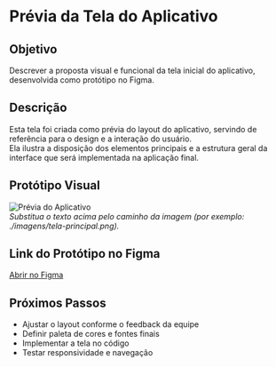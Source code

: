 # Prévia da Tela do Aplicativo

## Objetivo
Descrever a proposta visual e funcional da tela inicial do aplicativo, desenvolvida como protótipo no Figma.

## Descrição
Esta tela foi criada como prévia do layout do aplicativo, servindo de referência para o design e a interação do usuário.  
Ela ilustra a disposição dos elementos principais e a estrutura geral da interface que será implementada na aplicação final.

## Protótipo Visual
![Prévia do Aplicativo](coloque_o_caminho_da_imagem_aqui.png)  
*Substitua o texto acima pelo caminho da imagem (por exemplo: ./imagens/tela-principal.png).*

## Link do Protótipo no Figma
[Abrir no Figma](https://www.figma.com/coloque_o_link_aqui)

## Próximos Passos
- Ajustar o layout conforme o feedback da equipe  
- Definir paleta de cores e fontes finais  
- Implementar a tela no código  
- Testar responsividade e navegação
